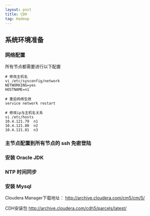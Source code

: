 ```yaml
---
layout: post
title: CDH
tag: Hadoop
---
```


## 系统环境准备
### 网络配置
所有节点都需要进行以下配置
```shell
# 修改主机名
vi /etc/sysconfig/network
NETWORKING=yes
HOSTNAME=n1

# 重启网络生效
service network restart

# 修改ip与主机名关系
vi /etc/hosts
10.4.121.79  n1
10.4.121.80  n2
10.4.121.81  n3
```
### 主节点配置到所有节点的 ssh 免密登陆
### 安装 Oracle JDK
### NTP 时间同步
### 安装 Mysql

Cloudera Manager下载地址：
http://archive.cloudera.com/cm5/cm/5/

CDH安装包
http://archive.cloudera.com/cdh5/parcels/latest/